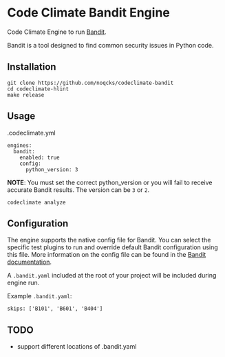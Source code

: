 # Code Climate Bandit Engine

Code Climate Engine to run [Bandit](https://github.com/PyCQA/bandit).

Bandit is a tool designed to find common security issues in Python code.

## Installation

```
git clone https://github.com/noqcks/codeclimate-bandit
cd codeclimate-hlint
make release
```

## Usage

.codeclimate.yml
```
engines:
  bandit:
    enabled: true
    config:
      python_version: 3
```

**NOTE**: You must set the correct python_version or you will fail to receive accurate Bandit results. The version can be `3` or `2`. 

```
codeclimate analyze
```

## Configuration

The engine supports the native config file for Bandit. You can select the specific test plugins to run and override default Bandit configuration using this file. More information on the config file can be found in the [Bandit documentation](https://docs.openstack.org/bandit/latest/config.html).

A `.bandit.yaml` included at the root of your project will be included during engine run.

Example `.bandit.yaml`:

```
skips: ['B101', 'B601', 'B404']
```


## TODO

- support different locations of .bandit.yaml
